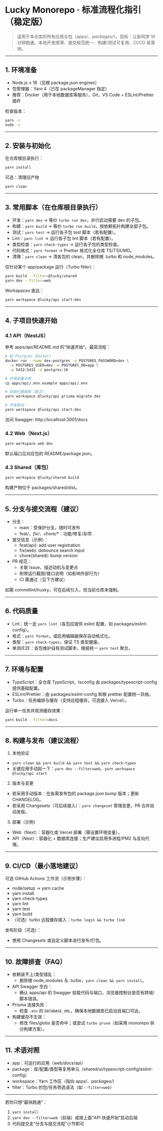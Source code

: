 # Lucky Monorepo · 标准流程化指引（稳定版）

> 适用于本仓库的所有应用与包（apps/*、packages/*）。目标：让新同学 10 分钟跑通、本地开发顺滑、提交规范统一、构建/测试可复用、CI/CD 易落地。

---

## 1. 环境准备
- Node.js ≥ 18（见根 package.json engines）
- 包管理器：Yarn 4（已在 packageManager 指定）
- 推荐：Docker（用于本地数据库等服务），Git，VS Code + ESLint/Prettier 插件

检查版本：
```bash
yarn -v
node -v
```

---

## 2. 安装与初始化
在仓库根目录执行：
```bash
yarn install
```
可选：清理旧产物
```bash
yarn clean
```

---

## 3. 常用脚本（在仓库根目录执行）
- 开发：`yarn dev` → 等价 `turbo run dev`，并行启动需要 dev 的子包。
- 构建：`yarn build` → 等价 `turbo run build`，按依赖拓扑构建全部子包。
- 测试：`yarn test` → 运行各子包 test 脚本（若有配置）。
- Lint：`yarn lint` → 运行各子包 lint 脚本（若有配置）。
- 类型检查：`yarn check-types` → 运行各子包的类型检查。
- 代码格式：`yarn format` → Prettier 格式化全仓库 TS/TSX/MD。
- 清理：`yarn clean` → 清各包的 clean，并删除根 .turbo 和 node_modules。

仅针对某个 app/package 运行（Turbo filter）：
```bash
yarn build --filter=@lucky/shared
yarn dev --filter=web
```

Workspaces 直达：
```bash
yarn workspace @lucky/api start:dev
```

---

## 4. 子项目快速开始

### 4.1 API（NestJS）
参考 apps/api/README.md 的“快速开始”。最简流程：
```bash
# 起 Postgres（Docker）
docker run --name dev-postgres -e POSTGRES_PASSWORD=dev \
  -e POSTGRES_USER=dev -e POSTGRES_DB=app \
  -p 5432:5432 -d postgres:16

# 环境变量示例
cp apps/api/.env.example apps/api/.env

# 初始化数据库（首次）
yarn workspace @lucky/api prisma migrate dev

# 开发启动
yarn workspace @lucky/api start:dev
```
访问 Swagger: http://localhost:3001/docs

### 4.2 Web（Next.js）
```bash
yarn workspace web dev
```
默认端口见对应包的 README/package.json。

### 4.3 Shared（库包）
```bash
yarn workspace @lucky/shared build
```
构建产物位于 packages/shared/dist。

---

## 5. 分支与提交流程（建议）
- 分支：
  - main：受保护分支，随时可发布
  - feat/*、fix/*、chore/*：功能/修复/杂项
- 提交信息（示例）：
  - feat(api): add user registration
  - fix(web): debounce search input
  - chore(shared): bump version
- PR 规范：
  - 关联 Issue，描述动机与变更点
  - 附带运行截图/接口说明（如影响外部行为）
  - CI 需通过（见下方建议）

如需 commitlint/husky，可在后续引入，但当前仓库未强制。

---

## 6. 代码质量
- Lint：统一走 `yarn lint`（各包应提供 eslint 配置，如 packages/eslint-config）。
- 格式：`yarn format`，或启用编辑器保存自动格式化。
- 类型：`yarn check-types`，保证 TS 类型健康。
- 单测/E2E：各包维护自有测试脚本，根层统一 `yarn test` 聚合。

---

## 7. 环境与配置
- TypeScript：全仓库 TypeScript，tsconfig 由 packages/typescript-config 提供基础配置。
- ESLint/Prettier：由 packages/eslint-config 和根 prettier 配置统一风格。
- Turbo：任务编排与缓存（支持远程缓存，可选接入 Vercel）。

运行单一任务并观测缓存效果：
```bash
yarn build --filter=docs
```

---

## 8. 构建与发布（建议流程）
1) 本地验证
- `yarn clean && yarn build && yarn test && yarn check-types`
- 关键应用手动起一下：`yarn dev --filter=web`、`yarn workspace @lucky/api start`

2) 版本与变更
- 若采用手动版本：在各需发布包的 package.json bump 版本；更新 CHANGELOG。
- 若采用 Changesets（可后续接入）：`yarn changeset` 管理变更，PR 合并自动发版。

3) 部署（示例）
- Web（Next）：容器化或 Vercel 部署（需设置环境变量）。
- API（Nest）：容器化 + 数据库连接；生产建议启用多进程/PM2 与反向代理。

---

## 9. CI/CD（最小落地建议）
可选 GitHub Actions 工作流（示例步骤）：
- node/setup → yarn cache
- yarn install
- yarn check-types
- yarn lint
- yarn test
- yarn build
- （可选）turbo 远程缓存接入：`turbo login && turbo link`

发布阶段（可选）：
- 使用 Changesets 或自定义脚本进行发布/打包。

---

## 10. 故障排查（FAQ）
- 依赖装不上/类型错乱：
  - 删除根 node_modules 与 .turbo，`yarn clean && yarn install`。
- API Swagger 空白：
  - 确认 apps/api 的 Swagger 挂载代码与端口，浏览器控制台是否有跨域/脚本错误。
- Prisma 连接失败：
  - 检查 `.env` 的 `DATABASE_URL`，确保本地数据库已启动且端口可达。
- 构建缓存不生效：
  - 修改 files/globs 是否命中；或尝试 `turbo prune`（如采用 monorepo 拆分构建方案）。

---

## 11. 术语对照
- app：可运行的应用（web/docs/api）
- package：库/配置/类型等复用单元（shared/ui/typescript-config/eslint-config）
- workspace：Yarn 工作区（指向 apps/*、packages/*）
- filter：Turbo 的包/任务筛选语法（如 `--filter=web`）

---

若你只想“最快跑通”：
1) `yarn install`
2) `yarn dev --filter=web`（前端）或按上面“API 快速开始”启动后端
3) 代码提交走“分支与提交流程”小节即可
